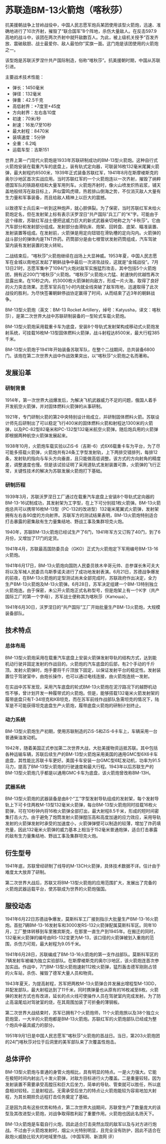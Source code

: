 # 苏联造BM-13火箭炮（喀秋莎）
 
抗美援朝战争上甘岭战役中，中国人民志愿军炮兵某团使用该型火箭炮，迅速、准确地进行了10次齐射，摧毁了“联合国军”8个阵地，杀伤大量敌人。在反击597.9高地的战斗中，该团在两次齐射中就歼敌数百人。为此，被上级机关授予“百发齐放、震破敌胆、战士最爱你、敌人最怕你”奖旗一面。这门炮是该团使用的火箭炮之一。

该型炮是苏联沃罗涅什共产国际制造，俗称“喀秋莎”。抗美援朝时期，中国从苏联引进。

主要战术技术性能：

- 弹长：1450毫米
- 弹径：132毫米
- 弹重：42.5千克
- 高低射界：+7度至+45度
- 方向射界：左右各10度
- 初速：70米/秒
- 射速：16发/7至10秒
- 最大射程：8470米
- 装填速度：5分钟
- 全重：6.2吨
- 运载车型：吉斯151

世界上第一门现代火箭炮是1933年苏联研制成功的BM-13型火箭炮。这种自行式火箭炮安装在载重汽车的底盘上，装有轨式定向器，可联装16枚132毫米尾翼火箭弹，最大射程约8500米，1939年正式装备苏联红军，1941年8月在斯摩棱斯克的奥尔沙地区首次实战应用。当时苏联红军的一个火箭炮连以一次齐射，摧毁了纳粹德国军队的铁路枢纽和大量军用列车。火箭炮齐射时，像火山喷发炽热岩浆，铺天盖地般倾泻在敌目标上，声似雷鸣虎啸，热若排山倒海之势，不仅消灭敌人大量有生力量和军事装备，而且给敌人精神上以巨大的震撼。

以致德军士兵后来一听到这种炮声，就心胆俱裂。为了保密，当时苏联红军未给火箭炮定名，但在发射架上标有表示沃罗涅日“共产国际”兵工厂的“K”字。可能由于这个缘故，苏联红军战士便把这威力巨大的新式武器亲切地称之为“卡秋莎”。它由汽车部分和发射部分组成。发射部分由滑轨床、炮架、回转盘、底架、瞄准装置、发射装置等组成。在发射前，火箭弹是用定向钮钳在滑轨槽的定向沟内。火箭弹的战斗部分的弹体内是TNT炸药。药筒部分是由七根管状发射药筒组成，汽车驾驶室内装有发射装置的发火转轮。

二战结束后，“喀秋莎”火箭炮继续在战场上大显神威。1953年夏，中国人民志愿军在金城以南地区发起了朝鲜战争中最后一次进攻战役，这就是“金城战役”。7月13日21时，志愿军集中了1094门火炮对敌军实施猛烈攻击，其中包括5个火箭炮团，拥有近200门“喀秋莎”火箭炮。“喀秋莎”火箭炮火力猛、射速快的优越性再次显露出来。在10秒之内，约3000枚火箭弹射向敌方，形成一片火海，取得了良好的火力突击效果。志愿军官兵在1小时内就全线突破了敌军阵地，迅速取得了此次战役的胜利，为尽快签署朝鲜停战协定赢得了时间，从而结束了近3年的朝鲜战争。

BM-13型火箭炮（英文：BM-13 Rocket Artillery，绰号：Katyusha，译文：喀秋莎），是第二次世界大战中苏联研制装备的一型轮式车载火箭炮。

BM-13型火箭炮采用载重卡车为底盘，安装8个导轨式发射架构成移动式火箭炮发射系统，可挂载16枚M-13型固体燃料火箭弹，战斗射程达8500米，最大行程385千米。

BM-13型火箭炮于1941年开始装备苏联军队，在整个二战期间，总共装备6800门。该炮在第二次世界大战中作战效果突出，以“喀秋莎”火箭炮之名而著称。

## 发展沿革

### 研制背景

1914年，第一次世界大战爆发后，为解决飞机武器威力不足的问题，俄国人着手开发航空火箭弹，并对固体燃料火箭弹的从事研制。

1921年，专门研制火箭的第2中央特别设计局成立，并研制固体燃料火箭。苏联设计师先后研制出了可以稳定飞行400米的固体燃料火箭和射程达1300米的火箭弹，以及РС-82型82毫米和РС-132型132毫米航空火箭弹。随后炮兵用的火箭弹即根据两种航空火箭弹发展起来。

1938年10月，火箭炮车载实验以ZiS-6（吉斯-6）式6X6载重卡车为平台，为了尽可能多搭载火箭弹，火箭炮共有24条工字型发射轨，上下两排交错排列，每排12条，发射轨的指向与车头方向垂直，且只能做高低调整。该方式的方向射角的精度差，调整速度也慢。但是该试验证明了采用道轨式发射装置可靠，火箭弹的飞行正常，关键性技术的解决为苏联发展火箭炮打下基础。

### 研制历程

1939年3月，苏联沃罗涅日工厂通过在载重汽车底盘上安装8个导轨式定向器的BМ-13-16试制成功，其发射架为工字型，在上下可分别挂1枚火箭弹。BМ-13火箭炮总共可以携带16枚М-13型（РС-132的改进型）132毫米尾翼式火箭弹，发射架拥有左右各90度的方向射界。苏联军方的测试结果表明，BМ-13火箭炮特别适合打击暴露的密集敌有生力量集结地、野战工事及集群坦克火炮。

1940年，苏联BМ-13火箭炮已经试生产了6门，1941年军方又订购了40门，到了6月份，又增加了17门的定货。

1941年4月，苏联最高国防委员会（GKO）正式为火箭炮定下军用编号BM-13-16火箭炮。

1941年6月17日，BМ-13火箭炮向国防人民委员铁木辛哥元帅、总参谋长朱可夫大将以及军械人民委员乌斯季诺夫进行了成功地发射表演。6月21日，苏德战争爆发的前夜，在BМ-13火箭炮的定型测试尚未全部完成时，苏联政府作出决定，全力生产BМ-13火箭炮及М-13火箭弹。6月28日，苏军决定组建一个BМ-13特别独立火箭炮连。由于保密，未公开火箭炮正式名称型号，但是炮架上有一个К字（共产国际工厂的第一个字母），苏军战士便称其为喀秋莎（Катюша）。

1941年6月30日，沃罗涅日的“共产国际”工厂开始批量生产BМ-13火箭炮，大规模装备部队。

## 技术特点

### 总体布局

BM-13型火箭炮采用在载重汽车底盘上安装火箭弹发射导轨的结构方式，达到能机动行驶并固定发射的作战目的。火箭炮的汽车底盘的后部，有2个手动的千斤顶。发射火箭弹时，炮手要将千斤顶放下固定，以保证发射平台的稳定性。发射装置位于驾驶室中，由炮长操作，也可以通过电线连接，由火箭炮连统一发射。

在实战中苏军发现，采用汽车底盘的轮式BМ-13火箭炮在泥泞路况下的越野机动性不够，曾计划开发一种履带式的火箭炮。但是，能够搭载132毫米火箭发射架的履带底盘只有Т-34坦克和КВ坦克，而在苏军前线作战部队急需坦克的情况下，陆军是不可能获得坦克底盘生产火箭炮，履带底盘火箭炮的研制计划终止。

### 动力系统

BМ-13型火箭炮生产初期，使用苏联制造的ZiS-5和ZiS-6卡车上，车辆采用一台普通柴油发动机。

1942年，随着美国正式参加第二次世界大战，大批美援物资运抵苏联。其中包括各种运输车辆，苏联后续生产的BM-13型火箭炮采用美国的通用GMC型6X6卡车底盘，其性能比苏联卡车更好。美国卡车安装一台GMC型6缸发动机，功率为91.5马力，提高了BM-13型火箭炮的行驶速度和最大行程。1943年以后苏联生产的BM-13型火箭炮几乎都是以通用GMC卡车为底盘，该火箭炮曾改称BМ-13Н。

### 武器系统

BM-13型火箭炮的武器装备是由8个“工”字型发射导轨组成的发射架，每个发射导轨上下可卡住两枚M-13型132毫米火箭弹，每台BM-13型火箭炮同时挂载16枚火箭弹，可在10秒钟内将16枚火箭弹全部打出，最大射程8.5千米，形成的短时间密集打击火力。由于避免了炮筒发射火箭弹膛压高和高度加速的应力效应，采用导轨发射的火箭弹发射时承受的加速度小，火箭弹弹壁可以制造的较薄，增加了炸药填充量，因此132毫米火箭弹的威力基本上相当于152毫米普通炮弹，适合打击暴露的敌有生力量集结地、野战工事及集群坦克火炮。

## 衍生型号

1941年底，苏联曾经研制了线导的М-13СН火箭弹，具体技术数据不详。估计由于难度太大放弃了研制。

第二次世界大战后，苏联又将BM-13型火箭炮的应用范围扩大，发展出了完备的火箭炮武器运载平台，使苏联成为世界的火箭炮强国。

## 服役动态

1941年6月22日苏德战争爆发，莫斯科军工厂接到指示大批量生产BM-13-16火箭炮。首批7辆BM-13-16发射车和3000发RS-132火箭弹配属莫斯科军区。同年10月，工厂整体转移到车里雅宾斯克，在那里一直生产到1945年。在搬迁的同时，132毫米火箭弹的编号由RS-132变更为M-13，该口径的火箭弹被划入重炮的范围，杀伤力可观，最大射程为9.05千米。

1941年6月28日，苏联编成了BM-13-16火箭炮的第一支作战部队。莫斯科军区的7辆发射车被编为独立实验部队。在斯摩棱斯克的奥尔沙地区，该火箭炮连首次参加实战。作战中，7门BM-13型火箭炮速射112枚火箭弹，猛烈轰击德军刚刚占领的火车站，杀伤、摧毁了德军大量人员和物资。

1943年夏天，为提高射程，苏军把两枚M-13火箭弹合并发展出增程型M-13DD，并配发部队，最大射程达到了11千米，同时携弹量也从原有的16枚减至8枚。火箭弹的发射方式也有改进，延长的点火线可使操作人员在驾驶室内完成发射。为了防止高温尾焰对驾驶室的烧，在其周围加装了可折叠的薄钢板。

第二次世界大战结束时，苏军已拥有7个火箭炮师，11个火箭炮旅以及38个独立火箭炮营，一大半的火箭炮都是BМ-13火箭炮。苏联红军的火箭炮部队已经成为整个炮兵中最具威力的部分。

1951年9月1日是中国人民志愿军“喀秋莎”火箭炮的首战日。当日，第203火箭炮团的24门喀秋莎对位于后洞里的美军部队来了次覆盖性炮击。

## 总体评价

BM-13型火箭炮与普通的身管火炮相比，具有明显的特点。一是火力强大。它能在极短时间内射出几十发火箭弹，对敌方目标进行火力覆盖。二是重量较轻。因为发射装置不需要承受高膛压和巨大后坐力，简单的导轨、管束就可以胜任，所以底盘相对较轻。三是射程远。无需承受后坐力的特点让火箭炮能较为容易地加大射程，为其长期担负远程打击任务奠定了基础。

正是因为具有这些优势和特点，第二次世界大战期间，苏联曾生产了数量庞大的该型及其改进型火箭炮，对战争取得胜利起了重要作用。火箭炮也因此名扬天下。

BМ-13火箭炮是车载自行火炮，因此适合打击突然出现的敌军以及与对方进行炮战。不过由于火箭炮发射时，烟尘火光特别明显，且完全没有防护，因此不适合在敌炮火威胁比较大的地域里作战。（中国军网、新浪网 评）
